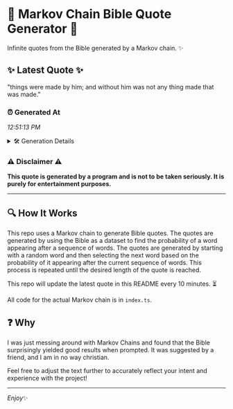 # 📖 Markov Chain Bible Quote Generator 📖

Infinite quotes from the Bible generated by a Markov chain. ✨

## ✨ Latest Quote ✨
"things were made by him; and without him was not any thing made that was made."

### ⏰ Generated At
*12:51:13 PM*

<details>
    <summary>🛠️ Generation Details</summary>
    <p>
        <strong>🌱 Seed:</strong> things<br>
        <strong>🔄 Iterations:</strong> 15<br>
        <strong>📜 Context History:</strong><br>[ things ]: were<br>[ things, were ]: made<br>[ things, were, made ]: by<br>[ things, were, made, by ]: him;<br>[ things, were, made, by, him; ]: and<br>[ things, were, made, by, him;, and ]: without<br>[ were, made, by, him;, and, without ]: him<br>[ made, by, him;, and, without, him ]: was<br>[ by, him;, and, without, him, was ]: not<br>[ him;, and, without, him, was, not ]: any<br>[ and, without, him, was, not, any ]: thing<br>[ without, him, was, not, any, thing ]: made<br>[ him, was, not, any, thing, made ]: that<br>[ was, not, any, thing, made, that ]: was<br>[ not, any, thing, made, that, was ]: made.<br>
    </p>
</details>

### ⚠️ Disclaimer ⚠️
**This quote is generated by a program and is not to be taken seriously. It is purely for entertainment purposes.**

---

## 🔍 How It Works

This repo uses a Markov chain to generate Bible quotes. The quotes are generated by using the Bible as a dataset to find the probability of a word appearing after a sequence of words. The quotes are generated by starting with a random word and then selecting the next word based on the probability of it appearing after the current sequence of words. This process is repeated until the desired length of the quote is reached.

This repo will update the latest quote in this README every 10 minutes. ⏳

All code for the actual Markov chain is in `index.ts`.

## ❓ Why

I was just messing around with Markov Chains and found that the Bible surprisingly yielded good results when prompted. 
It was suggested by a friend, and I am in no way christian.

Feel free to adjust the text further to accurately reflect your intent and experience with the project!

---

*Enjoy*✨
